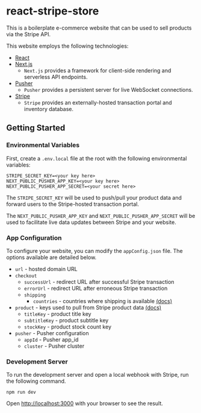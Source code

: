 # react-stripe-store

This is a boilerplate e-commerce website that can be used to sell products via the Stripe API.

This website employs the following technologies:

- [React](https://react.dev/)
- [Next.js](https://nextjs.org/)
  - `Next.js` provides a framework for client-side rendering and serverless API endpoints.
- [Pusher](https://pusher.com/)
  - `Pusher` provides a persistent server for live WebSocket connections.
- [Stripe](https://stripe.com/)
  - `Stripe` provides an externally-hosted transaction portal and inventory database.

## Getting Started

### Environmental Variables

First, create a `.env.local` file at the root with the following environmental variables:

```
STRIPE_SECRET_KEY=<your key here>
NEXT_PUBLIC_PUSHER_APP_KEY=<your key here>
NEXT_PUBLIC_PUSHER_APP_SECRET=<your secret here>
```

The `STRIPE_SECRET_KEY` will be used to push/pull your product data and forward users to the Stripe-hosted transaction portal.

The `NEXT_PUBLIC_PUSHER_APP_KEY` and `NEXT_PUBLIC_PUSHER_APP_SECRET` will be used to facilitate live data updates between Stripe and your website.

### App Configuration

To configure your website, you can modify the `appConfig.json` file. The options available are detailed below.

- `url` - hosted domain URL
- `checkout`
  - `successUrl` - redirect URL after successful Stripe transaction
  - `errorUrl` - redirect URL after erroneous Stripe transaction
  - `shipping`
    - `countries` - countries where shipping is available [(docs)](https://stripe.com/docs/api/checkout/sessions/object#checkout_session_object-shipping_address_collection)
- `product` - keys used to pull from Stripe product data [(docs)](https://stripe.com/docs/api/products/object)
  - `titleKey` - product title key
  - `subtitleKey` - product subtitle key
  - `stockKey` - product stock count key
- `pusher` - Pusher configuration
  - `appId` - Pusher app_id
  - `cluster` - Pusher cluster

### Development Server

To run the development server and open a local webhook with Stripe, run the following command.

```
npm run dev
```

Open [http://localhost:3000](http://localhost:3000) with your browser to see the result.
